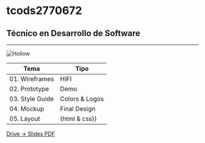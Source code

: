 # tcods2770672
## Técnico  en Desarrollo de Software
---

![Hollow](https://encrypted-tbn0.gstatic.com/images?q=tbn:ANd9GcSkqYVEWFmINrX44yTYgdqoBJSCWj1QSG6SJa-HMT7lig&s)

| Tema | Tipo | 
|---------|-------| 
|01. Wireframes | HIFI |
|02. Prototype | Demo |
|03. Style Guide | Colors & Logos |
|04. Mockup | Final Design |
|05. Layout | (html & css)) |

[Drive -> Slides PDF](https://drive.google.com/drive/folders/1cUEOsM44rpspMfyWvY_YlnXlIm9uffej?usp=share_link)